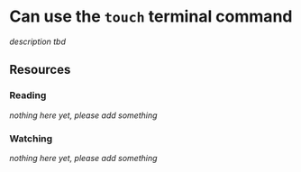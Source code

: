 # Can use the `touch` terminal command
_description tbd_
## Resources
### Reading
_nothing here yet, please add something_
### Watching
_nothing here yet, please add something_
